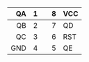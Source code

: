 |  QA 	| 1 	|   	| 8 	| VCC 	|
|----:	|---	|---	|--:	|-----	|
|  QB 	| 2 	|   	| 7 	| QD  	|
|  QC 	| 3 	|   	| 6 	| RST 	|
| GND 	| 4 	|   	| 5 	| QE  	|